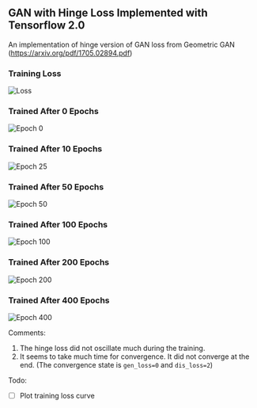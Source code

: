 ## GAN with Hinge Loss Implemented with Tensorflow 2.0

An implementation of hinge version of GAN loss from Geometric GAN (https://arxiv.org/pdf/1705.02894.pdf)

### Training Loss

![Loss](../master/loss.png?raw=true)

### Trained After 0 Epochs
![Epoch 0](../master/samples/000.jpg?raw=true)

### Trained After 10 Epochs
![Epoch 25](../master/samples/010.jpg?raw=true)

### Trained After 50 Epochs
![Epoch 50](../master/samples/050.jpg?raw=true)

### Trained After 100 Epochs
![Epoch 100](../master/samples/100.jpg?raw=true)

### Trained After 200 Epochs
![Epoch 200](../master/samples/200.jpg?raw=true)

### Trained After 400 Epochs
![Epoch 400](../master/samples/400.jpg?raw=true)

Comments:
1. The hinge loss did not oscillate much during the training.
2. It seems to take much time for convergence. It did not converge at the end. (The convergence state is `gen_loss=0` and `dis_loss=2`)

Todo:
- [ ] Plot training loss curve

